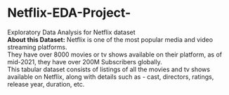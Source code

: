 # Netflix-EDA-Project-
Exploratory Data Analysis for Netflix dataset  
<B> About this Dataset:</b> Netflix is one of the most popular media and video streaming platforms. <br>They have over 8000 movies or tv shows available on their platform, as of mid-2021, they have over 200M Subscribers globally.<br> This tabular dataset consists of listings of all the movies and tv shows available on Netflix, along with details such as - cast, directors, ratings, release year, duration, etc.
